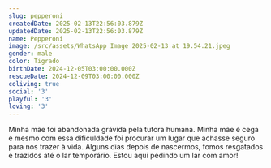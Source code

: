 ```yaml
---
slug: pepperoni
createdDate: 2025-02-13T22:56:03.879Z
updatedDate: 2025-02-13T22:56:03.879Z
name: Pepperoni
image: /src/assets/WhatsApp Image 2025-02-13 at 19.54.21.jpeg
gender: male
color: Tigrado
birthDate: 2024-12-05T03:00:00.000Z
rescueDate: 2024-12-09T03:00:00.000Z
coliving: true
social: '3'
playful: '3'
loving: '3'
---
```


Minha mãe foi abandonada grávida pela tutora humana. Minha mãe é cega e mesmo com essa dificuldade foi procurar um lugar que achasse seguro para nos trazer à vida. Alguns dias depois de nascermos, fomos resgatados e trazidos até o lar temporário. Estou aqui pedindo um lar com amor!

